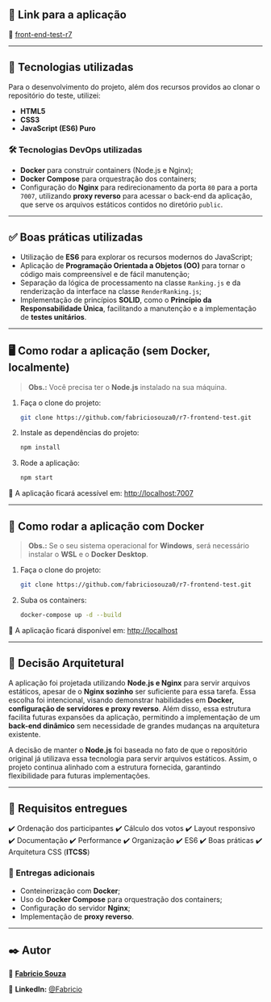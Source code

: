 ## 📌 Link para a aplicação

🔗 [front-end-test-r7](https://r7-frontend-test.vercel.app/)

---

## 🚀 Tecnologias utilizadas

Para o desenvolvimento do projeto, além dos recursos providos ao clonar o repositório do teste, utilizei:

- **HTML5**
- **CSS3**
- **JavaScript (ES6) Puro**

### 🛠 Tecnologias DevOps utilizadas

- **Docker** para construir containers (Node.js e Nginx);
- **Docker Compose** para orquestração dos containers;
- Configuração do **Nginx** para redirecionamento da porta `80` para a porta `7007`, utilizando **proxy reverso** para acessar o back-end da aplicação, que serve os arquivos estáticos contidos no diretório `public`.

---

## ✅ Boas práticas utilizadas

- Utilização de **ES6** para explorar os recursos modernos do JavaScript;
- Aplicação de **Programação Orientada a Objetos (OO)** para tornar o código mais compreensível e de fácil manutenção;
- Separação da lógica de processamento na classe `Ranking.js` e da renderização da interface na classe `RenderRanking.js`;
- Implementação de princípios **SOLID**, como o **Princípio da Responsabilidade Única**, facilitando a manutenção e a implementação de **testes unitários**.

---

## 🖥 Como rodar a aplicação (sem Docker, localmente)

> **Obs.:** Você precisa ter o **Node.js** instalado na sua máquina.

1. Faça o clone do projeto:
   ```sh
   git clone https://github.com/fabriciosouza0/r7-frontend-test.git
   ```

2. Instale as dependências do projeto:
   ```sh
   npm install
   ```

3. Rode a aplicação:
   ```sh
   npm start
   ```

📌 A aplicação ficará acessível em: [http://localhost:7007](http://localhost:7007)

---

## 🐳 Como rodar a aplicação com Docker

> **Obs.:** Se o seu sistema operacional for **Windows**, será necessário instalar o **WSL** e o **Docker Desktop**.

1. Faça o clone do projeto:
   ```sh
   git clone https://github.com/fabriciosouza0/r7-frontend-test.git
   ```

2. Suba os containers:
   ```sh
   docker-compose up -d --build
   ```

📌 A aplicação ficará disponível em: [http://localhost](http://localhost)

---

## 🔧 Decisão Arquitetural

A aplicação foi projetada utilizando **Node.js e Nginx** para servir arquivos estáticos, apesar de o **Nginx sozinho** ser suficiente para essa tarefa. Essa escolha foi intencional, visando demonstrar habilidades em **Docker, configuração de servidores e proxy reverso**. Além disso, essa estrutura facilita futuras expansões da aplicação, permitindo a implementação de um **back-end dinâmico** sem necessidade de grandes mudanças na arquitetura existente.

A decisão de manter o **Node.js** foi baseada no fato de que o repositório original já utilizava essa tecnologia para servir arquivos estáticos. Assim, o projeto continua alinhado com a estrutura fornecida, garantindo flexibilidade para futuras implementações.

---

## 📜 Requisitos entregues

✔️ Ordenação dos participantes
✔️ Cálculo dos votos
✔️ Layout responsivo
✔️ Documentação
✔️ Performance
✔️ Organização
✔️ ES6
✔️ Boas práticas
✔️ Arquitetura CSS (**ITCSS**)

### 🎁 Entregas adicionais

- Conteinerização com **Docker**;
- Uso do **Docker Compose** para orquestração dos containers;
- Configuração do servidor **Nginx**;
- Implementação de **proxy reverso**.

---

## ✒️ Autor

👤 [**Fabricio Souza**](https://linkedin.com/in/fabriciosouzaslv190)

📌 **LinkedIn:** [@Fabricio](https://linkedin.com/in/fabriciosouzaslv190)
